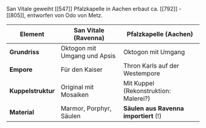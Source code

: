 San Vitale geweiht [[547]]
Pfalzkapelle in Aachen erbaut ca. [[792]] - [[805]], entworfen von Odo von Metz.

| Element            | San Vitale (Ravenna)         | Pfalzkapelle (Aachen)                 |
| ------------------ | ---------------------------- | ------------------------------------- |
| **Grundriss**      | Oktogon mit Umgang und Apsis | Oktogon mit Umgang                    |
| **Empore**         | Für den Kaiser               | Thron Karls auf der Westempore        |
| **Kuppelstruktur** | Original mit Mosaiken        | Mit Kuppel (Rekonstruktion: Malerei?) |
| **Material**       | Marmor, Porphyr, Säulen      | **Säulen aus Ravenna importiert** (!) |